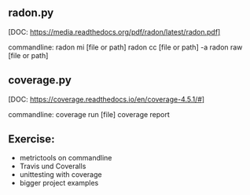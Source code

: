 ## radon.py 
[DOC: https://media.readthedocs.org/pdf/radon/latest/radon.pdf]

commandline:
radon mi [file or path]
radon cc [file or path] -a
radon raw [file or path] 

## coverage.py 
[DOC: https://coverage.readthedocs.io/en/coverage-4.5.1/#]

commandline:
coverage run [file]
coverage report 


## Exercise:
- metrictools on commandline
- Travis und Coveralls 
- unittesting with coverage
- bigger project examples 

